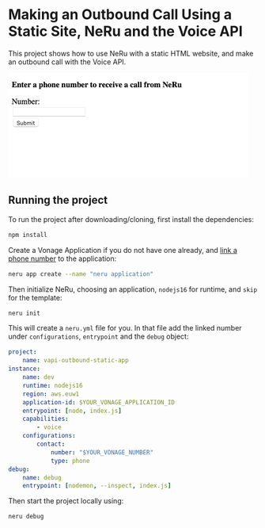 # Making an Outbound Call Using a Static Site, NeRu and the Voice API

This project shows how to use NeRu with a static HTML website, and make an outbound call with the Voice API.

![The static site](site.png)

## Running the project

To run the project after downloading/cloning, first install the dependencies:

```sh
npm install
```

Create a Vonage Application if you do not have one already, and [link a phone number](https://dashboard.nexmo.com) to the application:

```sh
neru app create --name "neru application"  
```

Then initialize NeRu, choosing an application, `nodejs16` for runtime, and `skip` for the template:

```sh
neru init
```

This will create a `neru.yml` file for you. In that file add the linked number under `configurations`, `entrypoint` and the `debug` object:

```yml
project:
    name: vapi-outbound-static-app
instance:
    name: dev
    runtime: nodejs16
    region: aws.euw1
    application-id: $YOUR_VONAGE_APPLICATION_ID
    entrypoint: [node, index.js]
    capabilities:
        - voice
    configurations:
        contact:
            number: "$YOUR_VONAGE_NUMBER"
            type: phone
debug:
    name: debug
    entrypoint: [nodemon, --inspect, index.js]
```

Then start the project locally using:

```sh
neru debug
```